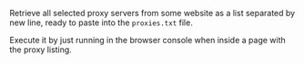 Retrieve all selected proxy servers from some website as a list separated by new line, ready to
paste into the `proxies.txt` file.

Execute it by just running in the browser console when inside a page with the proxy listing.